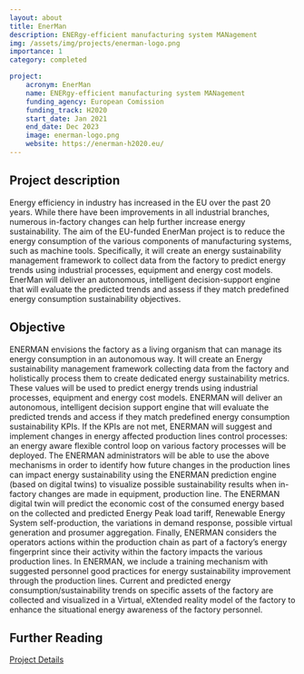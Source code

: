 ```yaml
---
layout: about
title: EnerMan
description: ENERgy-efficient manufacturing system MANagement
img: /assets/img/projects/enerman-logo.png
importance: 1
category: completed

project:
    acronym: EnerMan
    name: ENERgy-efficient manufacturing system MANagement
    funding_agency: European Comission
    funding_track: H2020
    start_date: Jan 2021
    end_date: Dec 2023
    image: enerman-logo.png
    website: https://enerman-h2020.eu/
---
```


## Project description

Energy efficiency in industry has increased in the EU over the past 20 years.
While there have been improvements in all industrial branches, numerous in-factory changes can help further increase energy sustainability.
The aim of the EU-funded EnerMan project is to reduce the energy consumption of the various components of manufacturing systems, such as machine tools.
Specifically, it will create an energy sustainability management framework to collect data from the factory to predict energy trends using industrial processes, equipment and energy cost models.
EnerMan will deliver an autonomous, intelligent decision-support engine that will evaluate the predicted trends and assess if they match predefined energy consumption sustainability objectives.

## Objective

ENERMAN envisions the factory as a living organism that can manage its energy consumption in an autonomous way.
It will create an Energy sustainability management framework collecting data from the factory and holistically process them to create dedicated energy sustainability metrics.
These values will be used to predict energy trends using industrial processes, equipment and energy cost models.
ENERMAN will deliver an autonomous, intelligent decision support engine that will evaluate the predicted trends and access if they match predefined energy consumption sustainability KPIs.
If the KPIs are not met, ENERMAN will suggest and implement changes in energy affected production lines control processes: an energy aware flexible control loop on various factory processes will be deployed.
The ENERMAN administrators will be able to use the above mechanisms in order to identify how future changes in the production lines can impact energy sustainability using the ENERMAN prediction engine (based on digital twins) to visualize possible sustainability results when in-factory changes are made in equipment, production line.
The ENERMAN digital twin will predict the economic cost of the consumed energy based on the collected and predicted Energy Peak load tariff, Renewable Energy System self-production, the variations in demand response, possible virtual generation and prosumer aggregation.
Finally, ENERMAN considers the operators actions within the production chain as part of a factory’s energy fingerprint since their activity within the factory impacts the various production lines.
In ENERMAN, we include a training mechanism with suggested personnel good practices for energy sustainability improvement through the production lines.
Current and predicted energy consumption/sustainability trends on specific assets of the factory are collected and visualized in a Virtual, eXtended reality model of the factory to enhance the situational energy awareness of the factory personnel.

## Further Reading

[Project Details](https://cordis.europa.eu/project/id/958478)
